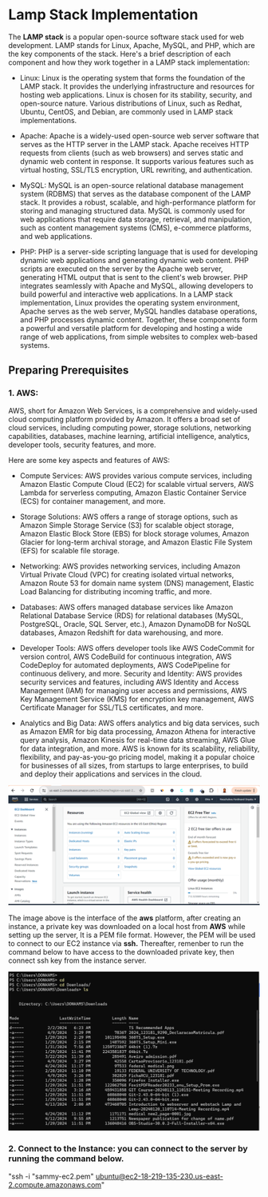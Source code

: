 # Lamp Stack Implementation

The **LAMP stack** is a popular open-source software stack used for web development. 
LAMP stands for Linux, Apache, MySQL, and PHP, which are the key components of the stack. 
Here's a brief description of each component and how they work together in a LAMP stack implementation:

- Linux: Linux is the operating system that forms the foundation of the LAMP stack. It provides the underlying infrastructure and resources for hosting web applications. Linux is chosen for its stability, security, and open-source nature. Various distributions of Linux, such as Redhat, Ubuntu, CentOS, and Debian, are commonly used in LAMP stack implementations.
  
- Apache: Apache is a widely-used open-source web server software that serves as the HTTP server in the LAMP stack. Apache receives HTTP requests from clients (such as web browsers) and serves static and dynamic web content in response. It supports various features such as virtual hosting, SSL/TLS encryption, URL rewriting, and authentication.
  
- MySQL: MySQL is an open-source relational database management system (RDBMS) that serves as the database component of the LAMP stack. It provides a robust, scalable, and high-performance platform for storing and managing structured data. MySQL is commonly used for web applications that require data storage, retrieval, and manipulation, such as content management systems (CMS), e-commerce platforms, and web applications.

- PHP: PHP is a server-side scripting language that is used for developing dynamic web applications and generating dynamic web content. PHP scripts are executed on the server by the Apache web server, generating HTML output that is sent to the client's web browser. PHP integrates seamlessly with Apache and MySQL, allowing developers to build powerful and interactive web applications.
In a LAMP stack implementation, Linux provides the operating system environment, Apache serves as the web server, MySQL handles database operations, and PHP processes dynamic content. Together, these components form a powerful and versatile platform for developing and hosting a wide range of web applications, from simple websites to complex web-based systems.


## Preparing Prerequisites

### 1. AWS:
AWS, short for Amazon Web Services, is a comprehensive and widely-used cloud computing platform provided by Amazon. It offers a broad set of cloud services, including computing power, storage solutions, networking capabilities, databases, machine learning, artificial intelligence, analytics, developer tools, security features, and more.

Here are some key aspects and features of AWS:

- Compute Services: AWS provides various compute services, including Amazon Elastic Compute Cloud (EC2) for scalable virtual servers, AWS Lambda for serverless computing, Amazon Elastic Container Service (ECS) for container management, and more.

- Storage Solutions: AWS offers a range of storage options, such as Amazon Simple Storage Service (S3) for scalable object storage, Amazon Elastic Block Store (EBS) for block storage volumes, Amazon Glacier for long-term archival storage, and Amazon Elastic File System (EFS) for scalable file storage.

- Networking: AWS provides networking services, including Amazon Virtual Private Cloud (VPC) for creating isolated virtual networks, Amazon Route 53 for domain name system (DNS) management, Elastic Load Balancing for distributing incoming traffic, and more.

- Databases: AWS offers managed database services like Amazon Relational Database Service (RDS) for relational databases (MySQL, PostgreSQL, Oracle, SQL Server, etc.), Amazon DynamoDB for NoSQL databases, Amazon Redshift for data warehousing, and more.

- Developer Tools: AWS offers developer tools like AWS CodeCommit for version control, AWS CodeBuild for continuous integration, AWS CodeDeploy for automated deployments, AWS CodePipeline for continuous delivery, and more.
Security and Identity: AWS provides security services and features, including AWS Identity and Access Management (IAM) for managing user access and permissions, AWS Key Management Service (KMS) for encryption key management, AWS Certificate Manager for SSL/TLS certificates, and more.

- Analytics and Big Data: AWS offers analytics and big data services, such as Amazon EMR for big data processing, Amazon Athena for interactive query analysis, Amazon Kinesis for real-time data streaming, AWS Glue for data integration, and more.
AWS is known for its scalability, reliability, flexibility, and pay-as-you-go pricing model, making it a popular choice for businesses of all sizes, from startups to large enterprises, to build and deploy their applications and services in the cloud.

 ![The image below shows the asw_server](image/image/aws_server.png)


 The image above is the interface of the **aws** platform, after creating an instance, a private key was downloaded on a local host from **AWS** while setting up the server, It is a PEM file format. However, the PEM will be used to connect to our EC2 instance via **ssh.** 
 Thereafter, remenber to run the command below to have access to the downloaded private key, then connect ssh key from the instance server.

  ![The image below shows the cd Downloads](image/image/cd.png)


  ### 2. Connect to the Instance: you can connect to the server by running the command below.

  "ssh -i "sammy-ec2.pem" ubuntu@ec2-18-219-135-230.us-east-2.compute.amazonaws.com"


